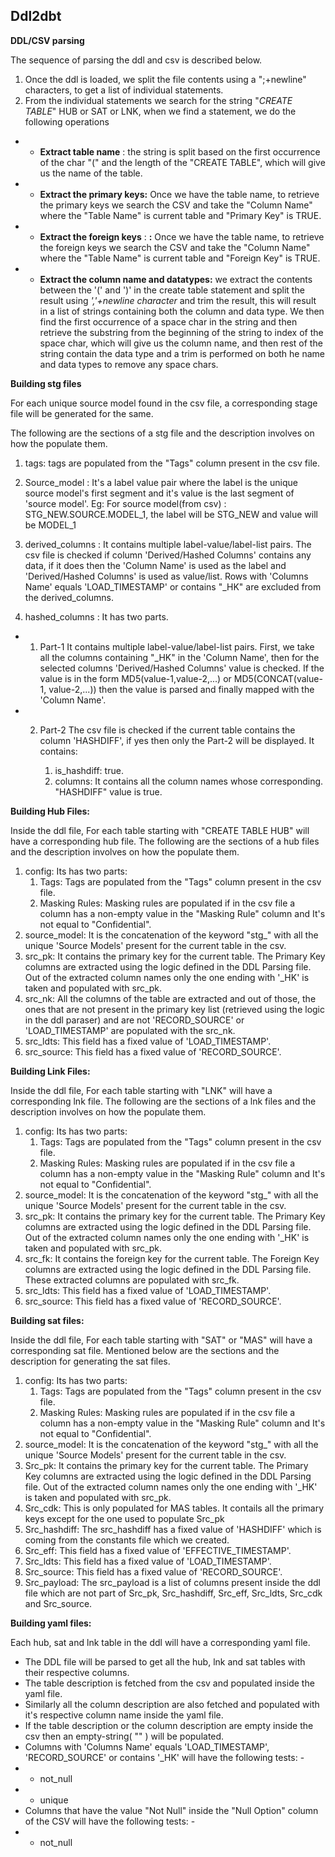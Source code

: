 ## Ddl2dbt

**DDL/CSV parsing**

The sequence of parsing the ddl and csv is described below.

1. Once the ddl is loaded, we split the file contents using a &quot;;+newline&quot; characters, to get a list of individual statements.
2. From the individual statements we search for the string &quot;_CREATE TABLE_&quot; HUB or SAT or LNK, when we find a statement, we do the following operations
  - -  **Extract table name** : the string is split based on the first occurrence of the char &quot;(&quot; and the length of the &quot;CREATE TABLE&quot;, which will give us the name of the table.
  - -  **Extract the primary keys:** Once we have the table name, to retrieve the primary keys we search the CSV and take the "Column Name" where the "Table Name" is current table and "Primary Key" is TRUE.

  - -  **Extract the foreign keys** : **:** Once we have the table name, to retrieve the foreign keys we search the CSV and take the "Column Name" where the "Table Name" is current table and "Foreign Key" is TRUE.

  - -  **Extract the column name and datatypes:** we extract the contents between the &#39;(&#39; and &#39;)&#39; in the create table statement and split the result using _&#39;,&#39;+newline character_ and trim the result, this will result in a list of strings containing both the column and data type. We then find the first occurrence of a space char in the string and then retrieve the substring from the beginning of the string to index of the space char, which will give us the column name, and then rest of the string contain the data type and a trim is performed on both he name and data types to remove any space chars.

**Building stg files**

For each unique source model found in the csv file, a corresponding stage file will be generated for the same.

The following are the sections of a stg file and the description involves on how the populate them.

1. tags: tags are populated from the &quot;Tags&quot; column present in the csv file.
2. Source\_model : It&#39;s a label value pair where the label is the unique source model's first segment and it's value is the last segment of 'source model'.
Eg: For source model(from csv) : STG_NEW.SOURCE.MODEL_1, the label will be STG_NEW and value will be MODEL_1

 3. derived\_columns : It contains multiple label-value/label-list pairs. The csv file is checked if column &#39;Derived/Hashed Columns&#39; contains any data, if it does then the &#39;Column Name&#39; is used as the label and &#39;Derived/Hashed Columns&#39; is used as value/list.
Rows with &#39;Columns Name&#39; equals &#39;LOAD\_TIMESTAMP&#39; or contains &quot;\_HK&quot; are excluded from the derived\_columns.

5. hashed\_columns : It has two parts.

  - 1. Part-1
It contains multiple label-value/label-list pairs. First, we take all the columns containing &quot;\_HK&quot; in the &#39;Column Name&#39;, then for the selected columns &#39;Derived/Hashed Columns&#39; value is checked. If the value is in the form MD5(value-1,value-2,...) or MD5(CONCAT(value-1, value-2,...)) then the value is parsed and finally mapped with the &#39;Column Name&#39;.

  - 2. Part-2
The csv file is checked if the current table contains the column &#39;HASHDIFF&#39;, if yes then only the Part-2 will be displayed.
It contains:

        1. is\_hashdiff: true.
        2. columns:
It contains all the column names whose corresponding. &quot;HASHDIFF&quot; value is true.


**Building Hub Files:**

Inside the ddl file, For each table starting with &quot;CREATE TABLE HUB&quot; will have a corresponding hub file.
The following are the sections of a hub files and the description involves on how the populate them.

1. config: Its has two parts:
    1. Tags: Tags are populated from the &quot;Tags&quot; column present in the csv file.
    2. Masking Rules: Masking rules are populated if in the csv file a column has a non-empty value in the "Masking Rule" column and It's not equal to "Confidential".
2. source\_model: It is the concatenation of the keyword &quot;stg\_&quot; with all the unique 'Source Models' present for the current table in the csv.
3. src\_pk: It contains the primary key for the current table. The Primary Key columns are extracted using the logic defined in the DDL Parsing file. Out of the extracted column names only the one ending with &#39;\_HK&#39; is taken and populated with src\_pk.
4. src\_nk: All the columns of the table are extracted and out of those, the ones that are not present in the primary key list (retrieved using the logic in the ddl paraser) and are not &#39;RECORD\_SOURCE&#39; or &#39;LOAD\_TIMESTAMP&#39; are populated with the src\_nk.
5. src\_ldts: This field has a fixed value of &#39;LOAD\_TIMESTAMP&#39;.
6. src\_source: This field has a fixed value of &#39;RECORD\_SOURCE&#39;.

**Building Link Files:**

Inside the ddl file, For each table starting with &quot;LNK&quot; will have a corresponding lnk file.
The following are the sections of a lnk files and the description involves on how the populate them.

1. config: Its has two parts:
    1. Tags: Tags are populated from the &quot;Tags&quot; column present in the csv file.
    2. Masking Rules: Masking rules are populated if in the csv file a column has a non-empty value in the "Masking Rule" column and It's not equal to "Confidential".
2. source\_model: It is the concatenation of the keyword &quot;stg\_&quot; with all the unique 'Source Models' present for the current table in the csv.
3. src\_pk: It contains the primary key for the current table. The Primary Key columns are extracted using the logic defined in the DDL Parsing file. Out of the extracted column names only the one ending with &#39;\_HK&#39; is taken and populated with src\_pk.
4. src\_fk: It contains the foreign key for the current table. The Foreign Key columns are extracted using the logic defined in the DDL Parsing file. These extracted columns are populated with src\_fk.
5. src\_ldts: This field has a fixed value of &#39;LOAD\_TIMESTAMP&#39;.
6. src\_source: This field has a fixed value of &#39;RECORD\_SOURCE&#39;.

**Building sat files:**

Inside the ddl file, For each table starting with "SAT" or "MAS" will have a corresponding sat file.
Mentioned below are the sections and the description for generating the sat files.

1. config: Its has two parts:
    1. Tags: Tags are populated from the &quot;Tags&quot; column present in the csv file.
    2. Masking Rules: Masking rules are populated if in the csv file a column has a non-empty value in the "Masking Rule" column and It's not equal to "Confidential".
2. source\_model: It is the concatenation of the keyword &quot;stg\_&quot; with all the unique 'Source Models' present for the current table in the csv.
3. Src\_pk: It contains the primary key for the current table. The Primary Key columns are extracted using the logic defined in the DDL Parsing file. Out of the extracted column names only the one ending with &#39;\_HK&#39; is taken and populated with src\_pk.
4. Src_cdk: This is only populated for MAS tables. It contails all the primary keys except for the one used to populate Src_pk
5. Src\_hashdiff: The src\_hashdiff has a fixed value of &#39;HASHDIFF&#39; which is coming from the constants file which we created.
6. Src\_eff: This field has a fixed value of &#39;EFFECTIVE\_TIMESTAMP&#39;.
7. Src\_ldts: This field has a fixed value of &#39;LOAD\_TIMESTAMP&#39;.
8. Src\_source: This field has a fixed value of &#39;RECORD\_SOURCE&#39;.
9. Src\_payload: The src\_payload is a list of columns present inside the ddl file which are not part of Src\_pk, Src\_hashdiff, Src\_eff, Src\_ldts, Src\_cdk and Src\_source.

**Building yaml files:**

Each hub, sat and lnk table in the ddl will have a corresponding yaml file.

- The DDL file will be parsed to get all the hub, lnk and sat tables with their respective columns.
- The table description is fetched from the csv and populated inside the yaml file.
- Similarly all the column description are also fetched and populated with it's respective column name inside the yaml file.
- If the table description or the column description are empty inside the csv then an empty-string( "" ) will be populated.
- Columns with 'Columns Name' equals 'LOAD_TIMESTAMP', 'RECORD_SOURCE' or contains '_HK' will have the following tests: - 
- - not_null
- - unique
- Columns that have the value "Not Null" inside the "Null Option" column of the CSV will have the following tests: - 
- - not_null